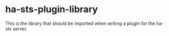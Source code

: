 # ha-sts-plugin-library
This is the library that should be imported when writing a plugin for the ha-sts server.
